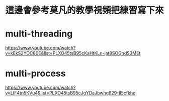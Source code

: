 # 這邊會參考莫凡的教學視頻把練習寫下來

# multi-threading
https://www.youtube.com/watch?v=kEkS2YOC80E&list=PLXO45tsB95cKaHtKLn-jat8SOGndS3MEt

# multi-process
https://www.youtube.com/watch?v=LIF4tn5KVu4&list=PLXO45tsB95cJgYDaJbwhg629-Il5cfkhe

